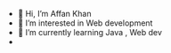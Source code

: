 - 👋 Hi, I’m Affan Khan
- 👀 I’m interested in Web development
- 🌱 I’m currently learning Java , Web dev
-
<!---
Akhan0505/Akhan0505 is a ✨ special ✨ repository because its `README.md` (this file) appears on your GitHub profile.
You can click the Preview link to take a look at your changes.
--->
